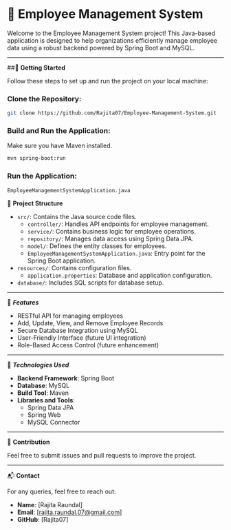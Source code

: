 # 🏢 Employee Management System

Welcome to the Employee Management System project! This Java-based application is designed to help organizations efficiently manage employee data using a robust backend powered by Spring Boot and MySQL.

---

##🚀 **Getting Started**

Follow these steps to set up and run the project on your local machine:

### Clone the Repository:
```bash
git clone https://github.com/Rajita07/Employee-Management-System.git
```

### Build and Run the Application:
Make sure you have Maven installed.
```bash
mvn spring-boot:run
```

### Run the Application:
```bash
EmployeeManagementSystemApplication.java
```
📂 **Project Structure**

- `src/`: Contains the Java source code files.
  - `controller/`: Handles API endpoints for employee management.
  - `service/`: Contains business logic for employee operations.
  - `repository/`: Manages data access using Spring Data JPA.
  - `model/`: Defines the entity classes for employees.
  - `EmployeeManagementSystemApplication.java`: Entry point for the Spring Boot application.
- `resources/`: Contains configuration files.
  - `application.properties`: Database and application configuration.
- `database/`: Includes SQL scripts for database setup.

---

📌 ***Features***

- RESTful API for managing employees
- Add, Update, View, and Remove Employee Records
- Secure Database Integration using MySQL
- User-Friendly Interface (future UI integration)
- Role-Based Access Control (future enhancement)

---

📌 ***Technologies Used***

- **Backend Framework**: Spring Boot
- **Database**: MySQL
- **Build Tool**: Maven
- **Libraries and Tools**:
  - Spring Data JPA
  - Spring Web
  - MySQL Connector

---

🤝 **Contribution**

Feel free to submit issues and pull requests to improve the project.

---

📬 **Contact**

For any queries, feel free to reach out:
- **Name**: [Rajita Raundal]
- **Email**: [rajita.raundal.07@gmail.com]
- **GitHub**: [Rajita07]

